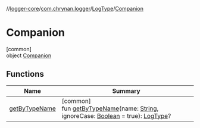 //[logger-core](../../../../index.md)/[com.chrynan.logger](../../index.md)/[LogType](../index.md)/[Companion](index.md)

# Companion

[common]\
object [Companion](index.md)

## Functions

| Name | Summary |
|---|---|
| [getByTypeName](get-by-type-name.md) | [common]<br>fun [getByTypeName](get-by-type-name.md)(name: [String](https://kotlinlang.org/api/latest/jvm/stdlib/kotlin/-string/index.html), ignoreCase: [Boolean](https://kotlinlang.org/api/latest/jvm/stdlib/kotlin/-boolean/index.html) = true): [LogType](../index.md)? |
